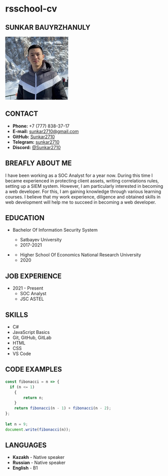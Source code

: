 # rsschool-cv
## **SUNKAR BAUYRZHANULY**

![image](my_photo.png)

## **CONTACT**
* **Phone:** +7 (777) 838-37-17
* **E-mail:** sunkar2710@gmail.com
* **GitHub:** [Sunkar2710](https://github.com/Sunkar2710)
* **Telegram:** [sunkar2710](https://t.me/sunkar2710)
* **Discord:** [@Sunkar2710](https://discordapp.com/users/960493700331499532/)

## **BREAFLY ABOUT ME**
I have been working as a SOC Analyst for a year now. During this time I became experienced in protecting client assets, writing correlations rules, setting up a SIEM system. However, I am particularly interested in becoming a web developer. For this, I am gaining knowledge through various learning courses. I believe that my work experience, diligence and obtained skills in web development will help me to succeed in becoming a web developer.

## **EDUCATION**
* Bachelor Of Information Security System
     * Satbayev University
     * 2017-2021

* [ ](https://coursera.org/share/636be4ebd3e2b0d275927b398a398448 "Certificate")
    * Higher School Of Economics National Research University
    * 2020

## **JOB EXPERIENCE**
* 2021 - Present
    * SOC Analyst
    * JSC ASTEL

## **SKILLS**
* C#
* JavaScript Basics
* Git, GitHub, GitLab
* HTML
* CSS
* VS Code

## **CODE EXAMPLES**
```javascript
const fibonacci = n => {
  if (n <= 1)
    {
        return n;
    }
    return fibonacci(n - 1) + fibonacci(n - 2);
};

let n = 9;
document.write(fibonacci(n));
```

## **LANGUAGES**
* **Kazakh** - Native speaker
* **Russian** - Native speaker
* **English** - B1
